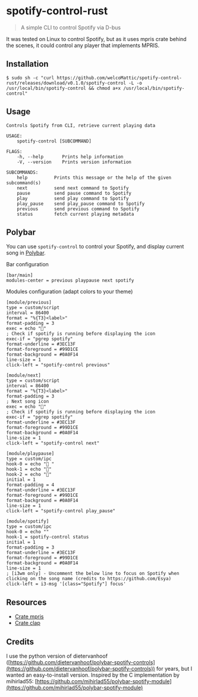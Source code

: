 # spotify-control-rust

> A simple CLI to control Spotify via D-bus

It was tested on Linux to control Spotify, but as it uses mpris crate behind the scenes, it could control any player that implements MPRIS.

## Installation

```
$ sudo sh -c "curl https://github.com/welcoMattic/spotify-control-rust/releases/download/v0.1.0/spotify-control -L -o /usr/local/bin/spotify-control && chmod a+x /usr/local/bin/spotify-control"
```

## Usage

```
Controls Spotify from CLI, retrieve current playing data

USAGE:
    spotify-control [SUBCOMMAND]

FLAGS:
    -h, --help       Prints help information
    -V, --version    Prints version information

SUBCOMMANDS:
    help          Prints this message or the help of the given subcommand(s)
    next          send next command to Spotify
    pause         send pause command to Spotify
    play          send play command to Spotify
    play_pause    send play_pause command to Spotify
    previous      send previous command to Spotify
    status        fetch current playing metadata
```

## Polybar

You can use `spotify-control` to control your Spotify, and display current song in [Polybar](https://github.com/polybar/polybar).

Bar configuration

```
[bar/main]
modules-center = previous playpause next spotify
```

Modules configuration (adapt colors to your theme)

```
[module/previous]
type = custom/script
interval = 86400
format = "%{T3}<label>"
format-padding = 3
exec = echo ""
; Check if spotify is running before displaying the icon
exec-if = "pgrep spotify"
format-underline = #3EC13F
format-foreground = #99D1CE
format-background = #0A0F14
line-size = 1
click-left = "spotify-control previous"

[module/next]
type = custom/script
interval = 86400
format = "%{T3}<label>"
format-padding = 3
; Next song icon
exec = echo ""
; Check if spotify is running before displaying the icon
exec-if = "pgrep spotify"
format-underline = #3EC13F
format-foreground = #99D1CE
format-background = #0A0F14
line-size = 1
click-left = "spotify-control next"

[module/playpause]
type = custom/ipc
hook-0 = echo " "
hook-1 = echo ""
hook-2 = echo ""
initial = 1
format-padding = 4
format-underline = #3EC13F
format-foreground = #99D1CE
format-background = #0A0F14
line-size = 1
click-left = "spotify-control play_pause"

[module/spotify]
type = custom/ipc
hook-0 = echo ""
hook-1 = spotify-control status
initial = 1
format-padding = 3
format-underline = #3EC13F
format-foreground = #99D1CE
format-background = #0A0F14
line-size = 1
; [i3wm only] - Uncomment the below line to focus on Spotify when clicking on the song name (credits to https://github.com/Esya)
click-left = i3-msg '[class="Spotify"] focus'
```

## Resources
- [Crate mpris](https://docs.rs/mpris/1.1.2/mpris/)
- [Crate clap](https://docs.rs/clap/2.33.2/clap/)

## Credits

I use the python version of dietervanhoof ([https://github.com/dietervanhoof/polybar-spotify-controls](https://github.com/dietervanhoof/polybar-spotify-controls)) for years, but I wanted an easy-to-install version.
Inspired by the C implementation by mihirlad55: [https://github.com/mihirlad55/polybar-spotify-module](https://github.com/mihirlad55/polybar-spotify-module)
